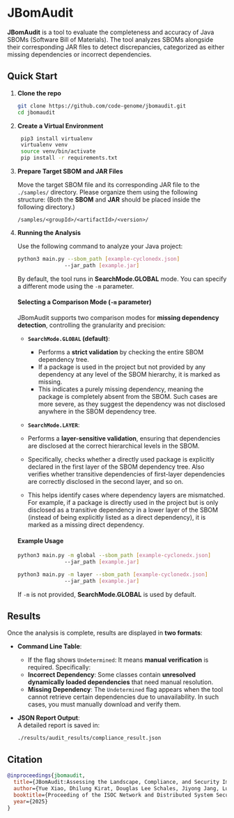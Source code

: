 # JBomAudit

**JBomAudit** is a tool to evaluate the completeness and accuracy of Java SBOMs (Software Bill of Materials). The tool analyzes SBOMs alongside their corresponding JAR files to detect discrepancies, categorized as either missing dependencies or incorrect dependencies. 

## Quick Start
1. **Clone the repo**
    ```bash
    git clone https://github.com/code-genome/jbomaudit.git
    cd jbomaudit
    ```


2. **Create a Virtual Environment**
   ```bash
    pip3 install virtualenv
    virtualenv venv
    source venv/bin/activate
    pip install -r requirements.txt

   ```

3. **Prepare Target SBOM and JAR Files**
   
   Move the target SBOM file and its corresponding JAR file to the `./samples/` directory. Please organize them using the following structure: (Both the **SBOM** and **JAR** should be placed inside the following directory.)
   ```
   /samples/<groupId>/<artifactId>/<version>/
   ```
   

4. **Running the Analysis**

   Use the following command to analyze your Java project:

   ```bash
   python3 main.py --sbom_path [example-cyclonedx.json] 
                  --jar_path [example.jar]
   ```

   By default, the tool runs in **SearchMode.GLOBAL** mode. You can specify a different mode using the `-m` parameter.

   #### **Selecting a Comparison Mode (`-m` parameter)**
   JBomAudit supports two comparison modes for **missing dependency detection**, controlling the granularity and precision:

   - **`SearchMode.GLOBAL` (default)**:  
      - Performs a **strict validation** by checking the entire SBOM dependency tree.
      - If a package is used in the project but not provided by any dependency at any level of the SBOM hierarchy, it is marked as missing.
      - This indicates a purely missing dependency, meaning the package is completely absent from the SBOM. Such cases are more severe, as they suggest the dependency was not disclosed anywhere in the SBOM dependency tree.

   - **`SearchMode.LAYER`**:  
   - Performs a **layer-sensitive validation**, ensuring that dependencies are disclosed at the correct hierarchical levels in the SBOM.
   - Specifically, checks whether a directly used package is explicitly declared in the first layer of the SBOM dependency tree. Also verifies whether transitive dependencies of first-layer dependencies are correctly disclosed in the second layer, and so on.
   - This helps identify cases where dependency layers are mismatched. For example, if a package is directly used in the project but is only disclosed as a transitive dependency in a lower layer of the SBOM (instead of being explicitly listed as a direct dependency), it is marked as a missing direct dependency.

   #### **Example Usage**
   ```bash
   python3 main.py -m global --sbom_path [example-cyclonedx.json] 
                  --jar_path [example.jar]
   ```

   ```bash
   python3 main.py -m layer --sbom_path [example-cyclonedx.json] 
                  --jar_path [example.jar]
   ```

   If `-m` is not provided, **SearchMode.GLOBAL** is used by default.


## **Results**
Once the analysis is complete, results are displayed in **two formats**:

- **Command Line Table**:  
  - If the flag shows `Undetermined`: It means **manual verification** is required. Specifically:
   - **Incorrect Dependency**: Some classes contain **unresolved dynamically loaded dependencies** that need manual resolution.
   - **Missing Dependency**: The `Undetermined` flag appears when the tool cannot retrieve certain dependencies due to unavailability. In such cases, you must manually download and verify them.

- **JSON Report Output**:  
  A detailed report is saved in:
  ```
  ./results/audit_results/compliance_result.json
  ```

## Citation
```bibtex
@inproceedings{jbomaudit,
  title={JBomAudit:Assessing the Landscape, Compliance, and Security Implications of Java SBOMs},
  author={Yue Xiao, Dhilung Kirat, Douglas Lee Schales, Jiyong Jang, Luyi Xing, Xiaojing Liao},
  booktitle={Proceeding of the ISOC Network and Distributed System Security Symposium (NDSS)},
  year={2025}
}
```
